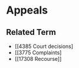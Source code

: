 # Appeals  

## Related Term

- [[4385 Court decisions]
- [[3775 Complaints]
- [[17308 Recourse]]  


